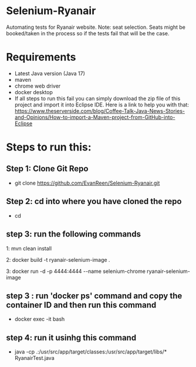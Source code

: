 # Selenium-Ryanair
Automating tests for Ryanair website.
Note: seat selection. Seats might be booked/taken in the process so if the tests fail that will be the case. 

# Requirements
- Latest Java version (Java 17)
- maven
- chrome web driver
- docker desktop
- If all steps to run this fail you can simply download the zip file of this project and import it into Eclipse IDE. Here is a link to help you with that:
    https://www.theserverside.com/blog/Coffee-Talk-Java-News-Stories-and-Opinions/How-to-import-a-Maven-project-from-GitHub-into-Eclipse
# Steps to run this: 

## Step 1: Clone Git Repo

- git clone https://github.com/EvanReen/Selenium-Ryanair.git

## Step 2: cd into where you have cloned the repo

- cd <your folder name>

## step 3: run the following commands 

1: mvn clean install

2: docker build -t ryanair-selenium-image .

3: docker run -d -p 4444:4444 --name selenium-chrome ryanair-selenium-image

## step 3 : run 'docker ps' command and copy the container ID and then run this command 

- docker exec -it <container-id> bash

## step 4: run it usinhg this command

- java -cp .:/usr/src/app/target/classes:/usr/src/app/target/libs/* RyanairTest.java


